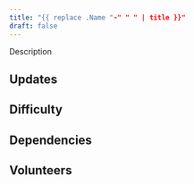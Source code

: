 ```yaml
---
title: "{{ replace .Name "-" " " | title }}"
draft: false
---
```


Description

## Updates

## Difficulty

## Dependencies

## Volunteers
